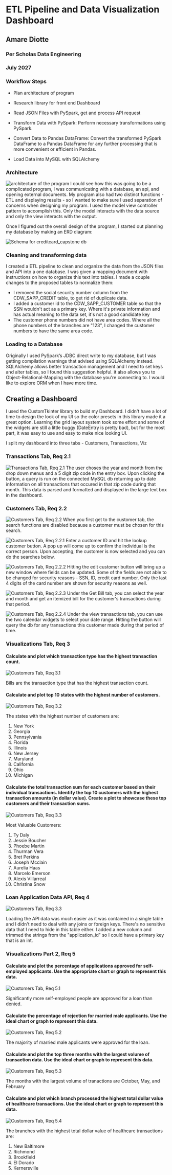 # ETL Pipeline and Data Visualization Dashboard
## Amare Diotte
### Per Scholas Data Engineering 
### July 2027

### Workflow Steps
- Plan architecture of program

- Research library for front end Dashboard

- Read JSON Files with PySpark, get and process API request

- Transform Data with PySpark: Perform necessary transformations using PySpark.

- Convert Data to Pandas DataFrame: Convert the transformed PySpark DataFrame to a Pandas DataFrame for any further processing that is more convenient or efficient in Pandas.

- Load Data into MySQL with SQLAlchemy

### Architecture
![architecture of the program](images/architecture.png)
I could see how this was going to be a complicated program, I was communicating with a database, an api, and opening external documents. My program also had two distinct functions - ETL and displaying results - so I wanted to make sure I used separation of concerns when designing my program. I used the model view controller pattern to accomplish this. Only the model interacts with the data source and only the view interacts with the output. 

Once I figured out the overall design of the program, I started out planning my database by making an ERD diagram:

![Schema for creditcard_capstone db](images/data_lake.png)

### Cleaning and transforming data
I created a ETL pipeline to clean and organize the data from the JSON files and API into a one database. I was given a mapping document with instructions on how to organize this text into tables. 
I made a couple changes to the proposed tables to normalize them:
- I removed the social security number column from the CDW_SAPP_CREDIT table, to get rid of duplicate data.
- I added a customer id to the CDW_SAPP_CUSTOMER table so that the SSN wouldn't act as a primary key. Where it's private information and has actual meaning to the data set, it's not a good candidate key
- The customer phone numbers did not have area codes. Where all the phone numbers of the branches are "123", I changed the customer numbers to have the same area code.

### Loading to a Database
Originally I used PySpark’s JDBC direct write to my database, but I was getting compilation warnings that advised using SQLAlchemy instead. SQLAlchemy allows better transaction management and I need to set keys and alter tables, so I found this suggestion helpful. it also allows you to Object-Relational-Mapping with the database you're connecting to. I would like to explore ORM when I have more time.

## Creating a Dashboard
I used the CustomTkinter library to build my Dashboard. I didn't have a lot of time to design the look of my UI so the color presets in this library made it a great option. Learning the grid layout system took some effort and some of the widgets are still a little buggy (DateEntry is pretty bad), but for the most part, it was easy to use and easy to make nice looking UI.

I split my dashboard into three tabs - Customers, Transactions, Viz

### Transactions Tab, Req 2.1 
![Transactions Tab, Req 2.1](images/gui_transaction_result.png)
The user choses the year and month from the drop down menus and a 5 digit zip code in the entry box. Upon clicking the button, a query is run on the connected MySQL db returning up to date information on all transactions that occured in that zip code during that month. This data is parsed and formatted and displayed in the large text box in the dashboard.

### Customers Tab, Req 2.2
![Customers Tab, Req 2.2](images/gui_customer_tab.png)
When you first get to the customer tab, the search functions are disabled because a customer must be chosen for this search.


![Customers Tab, Req 2.2.1](images/gui_customer_tab_lookup.png)
Enter a customer ID and hit the lookup customer button. A pop up will come up to confirm the individual is the correct person. Upon accepting, the customer is now selected and you can do the searches below.


![Customers Tab, Req 2.2.2](images/gui_customer_edit.png)
Hitting the edit customer button will bring up a new window where fields can be updated. Some of the fields are not able to be changed for security reasons - SSN, ID, credit card number. Only the last 4 digits of the card number are shown for security reasons as well.


![Customers Tab, Req 2.2.3](images/gui_customer_tab_bill.png)
Under the Get Bill tab, you can select the year and month and get an itemized bill for the customer's transactions during that period.

![Customers Tab, Req 2.2.4](images/gui_customer_tab_timespan.png)
Under the view transactions tab, you can use the two calendar widgets to select your date range. Hitting the button will query the db for any transactions this customer made during that period of time.


### Visualizations Tab, Req 3
#### Calculate and plot which transaction type has the highest transaction count.
![Customers Tab, Req 3.1](images/Req_3_1.png)

Bills are the transaction type that has the highest transaction count. 


#### Calculate and plot top 10 states with the highest number of customers.
![Customers Tab, Req 3.2](images/Req_3_2.png)

The states with the highest number of customers are:
1. New York
2. Georgia
3. Pennsylvania
4. Florida
5. Illinois
6. New Jersey
7. Maryland
8. California
9. Ohio
10. Michigan


#### Calculate the total transaction sum for each customer based on their individual transactions. Identify the top 10 customers with the highest transaction amounts (in dollar value). Create a plot to showcase these top customers and their transaction sums.
![Customers Tab, Req 3.3](images/Req_3_3.png)

Most Valuable Customers:
1. Ty Daly
2. Jessie Boucher
3. Phoebe Martin
4. Thurman Vera
5. Bret Perkins
6. Joseph Mcclain
7. Aurelia Haas
8. Marcelo Emerson
9. Alexis Villarreal
10. Christina Snow


### Loan Application Data API, Req 4
![Customers Tab, Req 3.3](images/API_view.png)

Loading the API data was much easier as it was contained in a single table and I didn't need to deal with any joins or foreign keys. There's no sensitive data that I need to hide in this table either. I added a new column and trimmed the strings from the "application_id" so I could have a primary key that is an int.


### Visualizations Part 2, Req 5
#### Calculate and plot the percentage of applications approved for self-employed applicants. Use the appropriate chart or graph to represent this data.
![Customers Tab, Req 5.1](images/Req_5_1.png)

Significantly more self-employed people are approved for a loan than denied.


#### Calculate the percentage of rejection for married male applicants. Use the ideal chart or graph to represent this data.
![Customers Tab, Req 5.2](images/Req_5_2.png)

The majority of married male applicants were approved for the loan.


#### Calculate and plot the top three months with the largest volume of transaction data. Use the ideal chart or graph to represent this data.
![Customers Tab, Req 5.3](images/Req_5_3.png)

The months with the largest volume of tranactions are October, May, and February


#### Calculate and plot which branch processed the highest total dollar value of healthcare transactions. Use the ideal chart or graph to represent this data.
![Customers Tab, Req 5.4](images/Req_5_4.png)

The branches with the highest total dollar value of healthcare transactions are:
1. New Baltimore
2. Richmond
3. Brookfield
4. El Dorado
5. Kernersville
